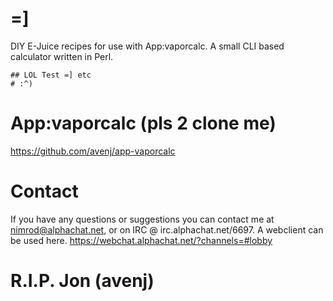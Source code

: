 # =]

DIY E-Juice recipes for use with App:vaporcalc. A small CLI based calculator written in Perl.

	## LOL Test =] etc
	# :^)

# App:vaporcalc (pls 2 clone me)

https://github.com/avenj/app-vaporcalc

# Contact

If you have any questions or suggestions you can contact me at nimrod@alphachat.net, 
or on IRC @ irc.alphachat.net/6697. A webclient can be used here. https://webchat.alphachat.net/?channels=#lobby

# R.I.P. Jon (avenj)

